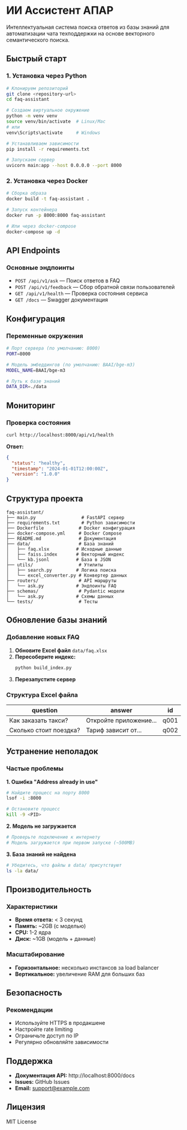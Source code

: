 # ИИ Ассистент АПАР

Интеллектуальная система поиска ответов из базы знаний для автоматизации чата техподдержки на основе векторного семантического поиска.

## Быстрый старт

### 1. Установка через Python

```bash
# Клонируем репозиторий
git clone <repository-url>
cd faq-assistant

# Создаем виртуальное окружение
python -m venv venv
source venv/bin/activate  # Linux/Mac
# или
venv\Scripts\activate     # Windows

# Устанавливаем зависимости
pip install -r requirements.txt

# Запускаем сервер
uvicorn main:app --host 0.0.0.0 --port 8000
```

### 2. Установка через Docker

```bash
# Сборка образа
docker build -t faq-assistant .

# Запуск контейнера
docker run -p 8000:8000 faq-assistant

# Или через docker-compose
docker-compose up -d
```

## API Endpoints

### Основные эндпоинты

- `POST /api/v1/ask` — Поиск ответов в FAQ
- `POST /api/v1/feedback` — Сбор обратной связи пользователей
- `GET /api/v1/health` — Проверка состояния сервиса
- `GET /docs` — Swagger документация

## Конфигурация

### Переменные окружения

```bash
# Порт сервера (по умолчанию: 8000)
PORT=8000

# Модель эмбеддингов (по умолчанию: BAAI/bge-m3)
MODEL_NAME=BAAI/bge-m3

# Путь к базе знаний
DATA_DIR=./data
```

## Мониторинг

### Проверка состояния

```bash
curl http://localhost:8000/api/v1/health
```

**Ответ:**
```json
{
  "status": "healthy",
  "timestamp": "2024-01-01T12:00:00Z",
  "version": "1.0.0"
}
```

## Структура проекта

```
faq-assistant/
├── main.py                 # FastAPI сервер
├── requirements.txt        # Python зависимости
├── Dockerfile             # Docker конфигурация
├── docker-compose.yml     # Docker Compose
├── README.md              # Документация
├── data/                  # База знаний
│   ├── faq.xlsx          # Исходные данные
│   ├── faiss.index       # Векторный индекс
│   └── kb.jsonl          # База в JSON
├── utils/                 # Утилиты
│   ├── search.py         # Логика поиска
│   └── excel_converter.py # Конвертер данных
├── routers/               # API маршруты
│   └── ask.py            # Эндпоинты FAQ
├── schemas/               # Pydantic модели
│   └── ask.py            # Схемы данных
└── tests/                 # Тесты
```

## Обновление базы знаний

### Добавление новых FAQ

1. **Обновите Excel файл** `data/faq.xlsx`
2. **Пересоберите индекс:**
   ```bash
   python build_index.py
   ```
3. **Перезапустите сервер**

### Структура Excel файла

| question | answer | id |
|----------|--------|-----|
| Как заказать такси? | Откройте приложение... | q001 |
| Сколько стоит поездка? | Тариф зависит от... | q002 |

## Устранение неполадок

### Частые проблемы

**1. Ошибка "Address already in use"**
```bash
# Найдите процесс на порту 8000
lsof -i :8000

# Остановите процесс
kill -9 <PID>
```

**2. Модель не загружается**
```bash
# Проверьте подключение к интернету
# Модель загружается при первом запуске (~500MB)
```

**3. База знаний не найдена**
```bash
# Убедитесь, что файлы в data/ присутствуют
ls -la data/
```

## Производительность

### Характеристики

- **Время ответа:** < 3 секунд
- **Память:** ~2GB (с моделью)
- **CPU:** 1-2 ядра
- **Диск:** ~1GB (модель + данные)

### Масштабирование

- **Горизонтальное:** несколько инстансов за load balancer
- **Вертикальное:** увеличение RAM для больших баз

## Безопасность

### Рекомендации

- Используйте HTTPS в продакшене
- Настройте rate limiting
- Ограничьте доступ по IP
- Регулярно обновляйте зависимости

## Поддержка

- **Документация API:** http://localhost:8000/docs
- **Issues:** GitHub Issues
- **Email:** support@example.com

## Лицензия

MIT License

